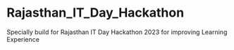 # Rajasthan_IT_Day_Hackathon
Specially build for Rajasthan IT Day Hackathon 2023 for improving Learning Experience
